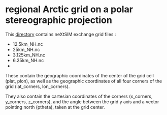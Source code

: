 # regional Arctic grid on a polar stereographic projection

This [directory](https://ige-meom-opendap.univ-grenoble-alpes.fr/thredds/catalog/meomopendap/extract/SASIP/grids/NH_PS/catalog.html) contains neXtSIM exchange grid files :

   - 12.5km_NH.nc
   - 25km_NH.nc
   - 3.125km_NH.nc
   - 6.25km_NH.nc
   - 
These contain the geographic coordinates of the center of the grid cell (plat, plon), as well as the geographic coordinates of all four corners of the grid (lat_corners, lon_corners). 

They also contain the cartesian coordinates of the corners (x_corners, y_corners, z_corners), and the angle between the grid y axis and a vector pointing north (ptheta), taken at the grid center.


